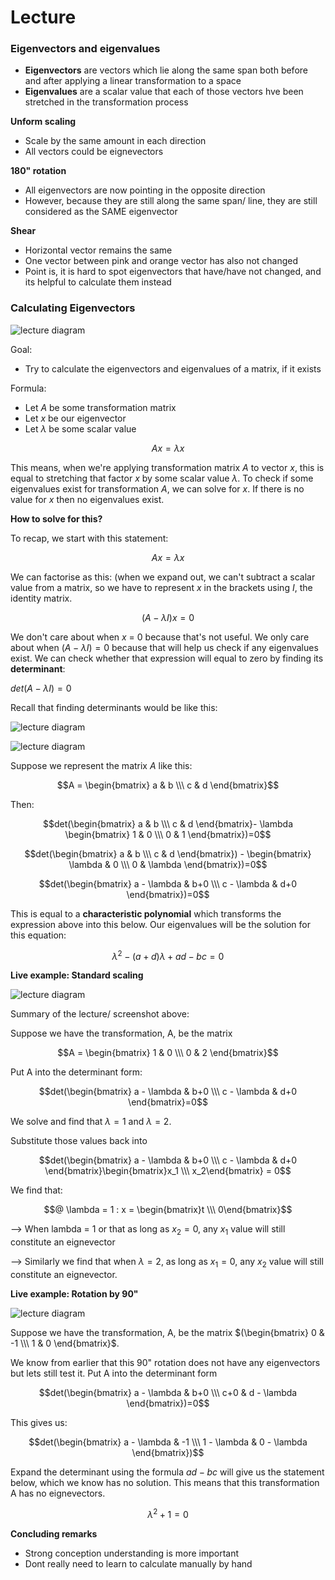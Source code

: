 # Lecture

### Eigenvectors and eigenvalues 

* **Eigenvectors** are vectors which lie along the same span both before and after applying a linear transformation to a space
* **Eigenvalues** are a scalar value that each of those vectors hve been stretched in the transformation process 

**Unform scaling**

* Scale by the same amount in each direction 
* All vectors could be eignevectors

**180" rotation**

* All eigenvectors are now pointing in the opposite direction 
* However, because they are still along the same span/ line, they are still considered as the SAME eigenvector

**Shear**

* Horizontal vector remains the same 
* One vector between pink and orange vector has also not changed 
* Point is, it is hard to spot eigenvectors that have/have not changed, and its helpful to calculate them instead 

### Calculating Eigenvectors 

![lecture diagram](imgs/w5_lecture3.png)

Goal: 

* Try to calculate the eigenvectors and eigenvalues of a matrix, if it exists 

Formula:

* Let $A$ be some transformation matrix
* Let $x$ be our eigenvector 
* Let $\lambda$ be some scalar value 

$$Ax = \lambda x$$

This means, when we're applying transformation matrix $A$ to vector $x$, this is equal to stretching that factor $x$ by some scalar value $\lambda$. To check if some eigenvalues exist for transformation $A$, we can solve for $x$. If there is no value for $x$ then no eigenvalues exist.

**How to solve for this?**

To recap, we start with this statement: 

$$Ax = \lambda x$$

We can factorise as this: (when we expand out, we can't subtract a scalar value from a matrix, so we have to represent $x$ in the brackets using $I$, the identity matrix.

$$(A - \lambda I)x = 0$$

We don't care about when $x$ = 0 because that's not useful. We only care about when $(A-\lambda I) = 0$ because that will help us check if any eigenvalues exist. We can check whether that expression will equal to zero by finding its **determinant**:

$det(A-\lambda I) = 0$

Recall that finding determinants would be like this: 

![lecture diagram](imgs/w5_lecture1.jpg)

![lecture diagram](imgs/w5_lecture2.webp)

Suppose we represent the matrix $A$ like this:

$$A = \begin{bmatrix} a & b \\\ c & d \end{bmatrix}$$

Then:

$$det(\begin{bmatrix} a & b \\\ c & d \end{bmatrix}- \lambda \begin{bmatrix} 1 & 0 \\\ 0 & 1 \end{bmatrix})=0$$

$$det(\begin{bmatrix} a & b \\\ c & d \end{bmatrix}) - \begin{bmatrix} \lambda & 0 \\\ 0 & \lambda \end{bmatrix})=0$$

$$det(\begin{bmatrix} a - \lambda & b+0 \\\ c - \lambda & d+0 \end{bmatrix})=0$$

This is equal to a **characteristic polynomial** which transforms the expression above into this below. Our eigenvalues will be the solution for this equation:

$$\lambda^2 - (a+d)\lambda + ad - bc = 0$$

**Live example: Standard scaling**

![lecture diagram](imgs/w5_lecture4.png)

Summary of the lecture/ screenshot above:

Suppose we have the transformation, A, be the matrix 

$$A = \begin{bmatrix} 1 & 0 \\\ 0 & 2 \end{bmatrix}$$

Put A into the determinant form:

$$det(\begin{bmatrix} a - \lambda & b+0 \\\ c - \lambda & d+0 \end{bmatrix}=0$$

We solve and find that $\lambda=1$ and $\lambda=2$.

Substitute those values back into 

$$det(\begin{bmatrix} a - \lambda & b+0 \\\ c - \lambda & d+0 \end{bmatrix}\begin{bmatrix}x_1 \\\ x_2\end{bmatrix} = 0$$

We find that:

$$@ \lambda = 1 : x = \begin{bmatrix}t \\\ 0\end{bmatrix}$$

--> When lambda = 1 or that as long as $x_2 = 0$, any $x_1$ value will still constitute an eignevector

--> Similarly we find that when $\lambda = 2$, as long as $x_1 = 0$, any $x_2$ value will still constitute an eignevector.

**Live example: Rotation by 90"**

![lecture diagram](imgs/w5_lecture5.png)

Suppose we have the transformation, A, be the matrix $(\begin{bmatrix} 0 & -1 \\\ 1 & 0 \end{bmatrix}$.

We know from earlier that this 90" rotation does not have any eigenvectors but lets still test it. Put A into the determinant form 

$$det(\begin{bmatrix} a - \lambda & b+0 \\\ c+0 & d - \lambda \end{bmatrix})=0$$

This gives us: 

$$det(\begin{bmatrix} a - \lambda & -1 \\\ 1 - \lambda & 0 - \lambda \end{bmatrix})$$

Expand the determinant using the formula $ad - bc$ will give us the statement below, which we know has no solution. This means that this transformation A has no eignevectors. 

$$\lambda^2 +1 = 0$$ 

**Concluding remarks**

* Strong conception understanding is more important 
* Dont really need to learn to calculate manually by hand 